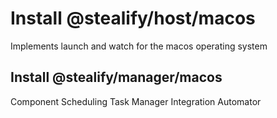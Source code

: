 <h1>Install @stealify/host/macos</h1>
<p> Implements launch and watch for the macos operating system </p>
<h2>Install @stealify/manager/macos</h2>
<p> Component Scheduling Task Manager Integration Automator </p>
<script src="./macos.js" type="module"></script>
